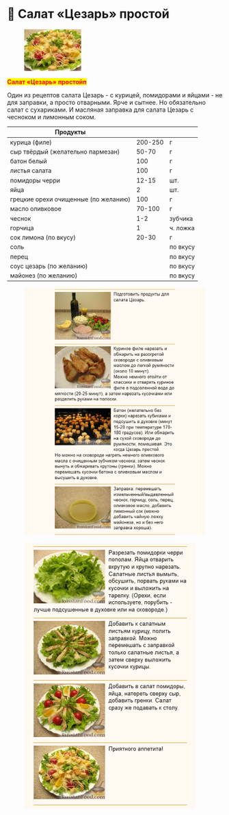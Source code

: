 # 🥗 Салат «Цезарь» простой

<figure><img src="../../../.gitbook/assets/image (3).png" alt=""><figcaption></figcaption></figure>

&#x20;<mark style="color:red;">**Салат «Цезарь» простойп**</mark>

Один из рецептов салата Цезарь - с курицей, помидорами и яйцами - не для заправки, а просто отварными. Ярче и сытнее. Но обязательно салат с сухариками. И масляная заправка для салата Цезарь с чесноком и лимонным соком.

| Продукты                             |         |          |
| ------------------------------------ | ------- | -------- |
| курица (филе)                        | 200-250 | г        |
| сыр твёрдый (желательно пармезан)    | 50-70   | г        |
| батон белый                          | 100     | г        |
| листья салата                        | 100     | г        |
| помидоры черри                       | 12-15   | шт.      |
| яйца                                 | 2       | шт.      |
| грецкие орехи очищенные (по желанию) | 100     | г        |
| масло оливковое                      | 70-100  | г        |
| чеснок                               | 1-2     | зубчика  |
| горчица                              | 1       | ч. ложка |
| сок лимона (по вкусу)                | 20-30   | г        |
| соль                                 |         | по вкусу |
| перец                                |         | по вкусу |
| соус цезарь (по желанию)             |         | по вкусу |
| майонез (по желанию)                 |         | по вкусу |

<figure><img src="../../../.gitbook/assets/Снимок экрана 2024-05-16 175001 (1).png" alt=""><figcaption></figcaption></figure>

<figure><img src="../../../.gitbook/assets/Снимок экрана 2024-05-16 175238.png" alt=""><figcaption></figcaption></figure>
